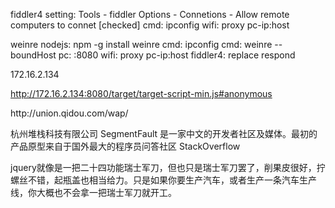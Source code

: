 fiddler4
    setting: Tools - fiddler Options - Connetions - Allow remote computers to connet [checked]
    cmd: ipconfig
    wifi: proxy pc-ip:host

weinre
    nodejs: npm -g install weinre
    cmd: ipconfig
    cmd: weinre --boundHost <pc-ip>
    pc: <pc-ip>:8080
    wifi: proxy pc-ip:host
    fiddler4: replace respond




172.16.2.134

http://172.16.2.134:8080/target/target-script-min.js#anonymous

<script src="http://172.16.2.134:8080/target/target-script-min.js#anonymous"></script>http://union.qidou.com/wap/







杭州堆栈科技有限公司
SegmentFault 是一家中文的开发者社区及媒体。最初的产品原型来自于国外最大的程序员问答社区 StackOverflow



jquery就像是一把二十四功能瑞士军刀，但也只是瑞士军刀罢了，削果皮很好，拧螺丝不错，起瓶盖也相当给力。只是如果你要生产汽车，或者生产一条汽车生产线，你大概也不会拿一把瑞士军刀就开工。

